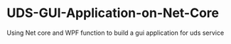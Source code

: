 # UDS-GUI-Application-on-Net-Core
Using Net core and WPF function to build a gui application for uds service

